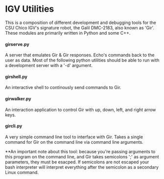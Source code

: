 IGV Utilities
========

This is a composition of different development and debugging tools for the CSU Chico IGV's 
signature robot, the Galil DMC-2183, also known as 'Gir'. These modules are primarily written in Python and some C++.

#### girserve.py
A server that emulates Gir & Gir responses. Echo's commands back to the user as data. Most of the following
python utilities should be able to run with a development server with a '-d' argument.

#### girshell.py
An interactive shell to continously send commands to Gir.

#### girwalker.py
An interaction application to control Gir with up, down, left, and right arrow keys.

#### gircli.py
A very simple command line tool to interface with Gir. Takes a single command for Gir on the command line via command line arguments.

**An important note about this tool: because you're passing arguments to this program on the command line, and Gir takes semicolons ';' as
argument parameters, they must be esacped. If semicolons are not escaped your bash interpreter will interpret everything after the semicolon
as a secondary Linux command.
